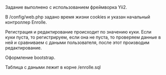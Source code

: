 Задание выполнено с использованием фреймворка Yii2.

В /config/web.php задано время жизни cookies и указан начальный контроллер Enrolle.

Регистрация и редактирование происходит по значению куки. Если куки пуста, то регистрируем,
если она не пуста, то проверяем данные в ней и сравниваем с даными пользователя, после этот производим редактирование.

Оформление bootstrap.

Таблица с даными лежит в корне /enrolle.sql
